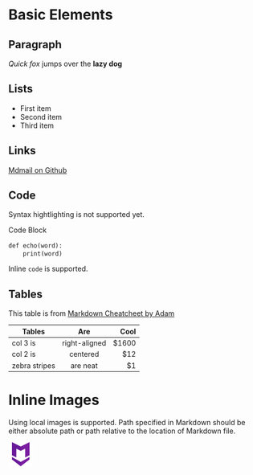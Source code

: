 # Basic Elements

## Paragraph

*Quick fox* jumps over the **lazy dog**

## Lists

- First item
- Second item
- Third item

## Links

[Mdmail on Github](https://github.com/yejianye/mdmail)

## Code

Syntax hightlighting is not supported yet.

Code Block

    def echo(word):
        print(word)

Inline `code` is supported.

## Tables

This table is from [Markdown Cheatcheet by Adam](https://github.com/adam-p/markdown-here/wiki/Markdown-Cheatsheet)

| Tables        | Are           | Cool  |
| ------------- |:-------------:| -----:|
| col 3 is      | right-aligned | $1600 |
| col 2 is      | centered      |   $12 |
| zebra stripes | are neat      |    $1 |


# Inline Images

Using local images is supported. Path specified in Markdown should be either absolute path or path relative to the location of Markdown file.

![Markdown Icon](../images/markdown.png)
